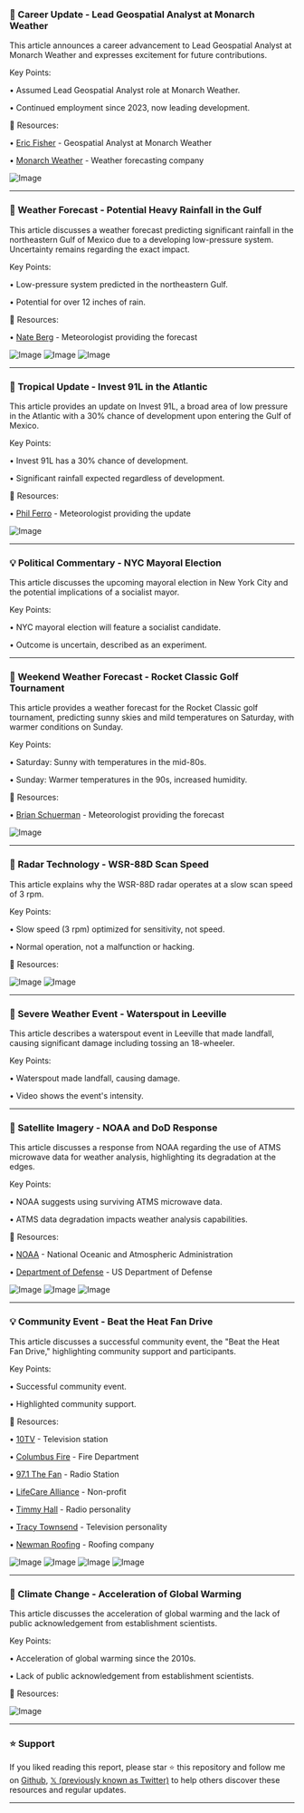 ### 🤖 Career Update - Lead Geospatial Analyst at Monarch Weather

This article announces a career advancement to Lead Geospatial Analyst at Monarch Weather and expresses excitement for future contributions.

Key Points:

• Assumed Lead Geospatial Analyst role at Monarch Weather.

• Continued employment since 2023, now leading development.


🔗 Resources:

• [Eric Fisher](https://x.com/EFisherWX) - Geospatial Analyst at Monarch Weather

• [Monarch Weather](https://x.com/monarchweather) - Weather forecasting company

![Image](https://pbs.twimg.com/media/GudvuuOXwAADmvP?format=jpg&name=small)


---
### 🤖 Weather Forecast - Potential Heavy Rainfall in the Gulf

This article discusses a weather forecast predicting significant rainfall in the northeastern Gulf of Mexico due to a developing low-pressure system.  Uncertainty remains regarding the exact impact.

Key Points:

• Low-pressure system predicted in the northeastern Gulf.

• Potential for over 12 inches of rain.


🔗 Resources:

• [Nate Berg](https://x.com/NbergWX) - Meteorologist providing the forecast


![Image](https://pbs.twimg.com/media/GugAMFOXwAAg8z_?format=jpg&name=small)
![Image](https://pbs.twimg.com/media/GugAM99WEAAYcPd?format=jpg&name=360x360)
![Image](https://pbs.twimg.com/media/GugAN5FWgAAoI7s?format=jpg&name=360x360)


---
### 🤖 Tropical Update - Invest 91L in the Atlantic

This article provides an update on Invest 91L, a broad area of low pressure in the Atlantic with a 30% chance of development upon entering the Gulf of Mexico.

Key Points:

• Invest 91L has a 30% chance of development.

• Significant rainfall expected regardless of development.


🔗 Resources:

• [Phil Ferro](https://x.com/PhilFerro7) - Meteorologist providing the update

![Image](https://pbs.twimg.com/media/GufOXlsXIAEiHxY?format=jpg&name=small)


---
### 💡 Political Commentary - NYC Mayoral Election

This article discusses the upcoming mayoral election in New York City and the potential implications of a socialist mayor.

Key Points:

• NYC mayoral election will feature a socialist candidate.

• Outcome is uncertain, described as an experiment.


---
### 🤖 Weekend Weather Forecast - Rocket Classic Golf Tournament

This article provides a weather forecast for the Rocket Classic golf tournament, predicting sunny skies and mild temperatures on Saturday, with warmer conditions on Sunday.

Key Points:

• Saturday: Sunny with temperatures in the mid-80s.

• Sunday: Warmer temperatures in the 90s, increased humidity.


🔗 Resources:

• [Brian Schuerman](https://x.com/BSchuermanWX) - Meteorologist providing the forecast

![Image](https://pbs.twimg.com/media/GufNldtXwAA8_jf?format=jpg&name=small)


---
### 🤖 Radar Technology - WSR-88D Scan Speed

This article explains why the WSR-88D radar operates at a slow scan speed of 3 rpm.

Key Points:

• Slow speed (3 rpm) optimized for sensitivity, not speed.

• Normal operation, not a malfunction or hacking.


🔗 Resources:

![Image](https://pbs.twimg.com/media/Gue_5FIXsAAZETp?format=jpg&name=small)
![Image](https://pbs.twimg.com/media/Gue_5FJWUAA2dE0?format=jpg&name=small)


---
### 🤖 Severe Weather Event - Waterspout in Leeville

This article describes a waterspout event in Leeville that made landfall, causing significant damage including tossing an 18-wheeler.

Key Points:

• Waterspout made landfall, causing damage.

• Video shows the event's intensity.


---
### 🤖 Satellite Imagery - NOAA and DoD Response

This article discusses a response from NOAA regarding the use of ATMS microwave data for weather analysis, highlighting its degradation at the edges.

Key Points:

• NOAA suggests using surviving ATMS microwave data.

• ATMS data degradation impacts weather analysis capabilities.


🔗 Resources:

• [NOAA](https://x.com/NOAA) - National Oceanic and Atmospheric Administration

• [Department of Defense](https://x.com/DeptofDefense) - US Department of Defense

![Image](https://pbs.twimg.com/media/Guem0KHXwAAIbhy?format=jpg&name=small)
![Image](https://pbs.twimg.com/media/Guem0aaWQAAEUQ-?format=jpg&name=900x900)
![Image](https://pbs.twimg.com/media/GuX07xVWcAAOtMo?format=jpg&name=240x240)


---
### 💡 Community Event - Beat the Heat Fan Drive

This article discusses a successful community event, the "Beat the Heat Fan Drive," highlighting community support and participants.

Key Points:

• Successful community event.

• Highlighted community support.


🔗 Resources:

• [10TV](https://x.com/10TV) - Television station

• [Columbus Fire](https://x.com/ColsFire) - Fire Department

• [97.1 The Fan](https://x.com/971thefan) - Radio Station

• [LifeCare Alliance](https://x.com/LifeCareAllianc) - Non-profit

• [Timmy Hall](https://x.com/TimmyHallRadio) - Radio personality

• [Tracy Townsend](https://x.com/TracyT10TV) - Television personality

• [Newman Roofing](https://x.com/Newman_Roofing) - Roofing company

![Image](https://pbs.twimg.com/media/GuefFddWQAA1Ot8?format=jpg&name=360x360)
![Image](https://pbs.twimg.com/media/GuefFddWMAAjZDG?format=jpg&name=360x360)
![Image](https://pbs.twimg.com/media/GuefFdfXgAAipUX?format=jpg&name=360x360)
![Image](https://pbs.twimg.com/media/GuefFdeWMAE25UC?format=jpg&name=360x360)


---
### 🤖 Climate Change - Acceleration of Global Warming

This article discusses the acceleration of global warming and the lack of public acknowledgement from establishment scientists.

Key Points:

• Acceleration of global warming since the 2010s.

• Lack of public acknowledgement from establishment scientists.


🔗 Resources:

![Image](https://pbs.twimg.com/media/GtQbNzBW4AAfYzL?format=jpg&name=small)


---

### ⭐️ Support

If you liked reading this report, please star ⭐️ this repository and follow me on [Github](https://github.com/Drix10), [𝕏 (previously known as Twitter)](https://x.com/DRIX_10_) to help others discover these resources and regular updates.

---